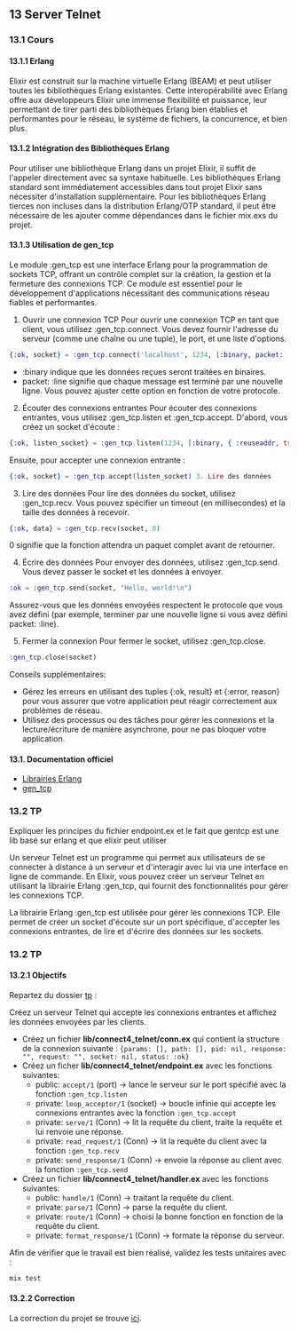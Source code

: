 ## 13 Server Telnet

### 13.1 Cours

#### 13.1.1 Erlang

Elixir est construit sur la machine virtuelle Erlang (BEAM) et peut utiliser toutes les bibliothèques Erlang existantes. Cette interopérabilité avec Erlang offre aux développeurs Elixir une immense flexibilité et puissance, leur permettant de tirer parti des bibliothèques Erlang bien établies et performantes pour le réseau, le système de fichiers, la concurrence, et bien plus.

#### 13.1.2 Intégration des Bibliothèques Erlang

Pour utiliser une bibliothèque Erlang dans un projet Elixir, il suffit de l'appeler directement avec sa syntaxe habituelle. Les bibliothèques Erlang standard sont immédiatement accessibles dans tout projet Elixir sans nécessiter d'installation supplémentaire. Pour les bibliothèques Erlang tierces non incluses dans la distribution Erlang/OTP standard, il peut être nécessaire de les ajouter comme dépendances dans le fichier mix.exs du projet.

#### 13.1.3 Utilisation de gen_tcp

Le module :gen_tcp est une interface Erlang pour la programmation de sockets TCP, offrant un contrôle complet sur la création, la gestion et la fermeture des connexions TCP. Ce module est essentiel pour le développement d'applications nécessitant des communications réseau fiables et performantes.

1. Ouvrir une connexion TCP
   Pour ouvrir une connexion TCP en tant que client, vous utilisez :gen_tcp.connect. Vous devez fournir l'adresse du serveur (comme une chaîne ou une tuple), le port, et une liste d'options.

```elixir
{:ok, socket} = :gen_tcp.connect('localhost', 1234, [:binary, packet: :line])
```

- :binary indique que les données reçues seront traitées en binaires.
- packet: :line signifie que chaque message est terminé par une nouvelle ligne. Vous pouvez ajuster cette option en fonction de votre protocole.

2. Écouter des connexions entrantes
   Pour écouter des connexions entrantes, vous utilisez :gen_tcp.listen et :gen_tcp.accept. D'abord, vous créez un socket d'écoute :

```elixir
{:ok, listen_socket} = :gen_tcp.listen(1234, [:binary, { :reuseaddr, true }])
```

Ensuite, pour accepter une connexion entrante :

```elixir
{:ok, socket} = :gen_tcp.accept(listen_socket) 3. Lire des données
```

3. Lire des données
   Pour lire des données du socket, utilisez :gen_tcp.recv. Vous pouvez spécifier un timeout (en millisecondes) et la taille des données à recevoir.

```elixir
{:ok, data} = :gen_tcp.recv(socket, 0)
```

0 signifie que la fonction attendra un paquet complet avant de retourner.

4. Écrire des données
   Pour envoyer des données, utilisez :gen_tcp.send. Vous devez passer le socket et les données à envoyer.

```elixir
:ok = :gen_tcp.send(socket, "Hello, world!\n")
```

Assurez-vous que les données envoyées respectent le protocole que vous avez défini (par exemple, terminer par une nouvelle ligne si vous avez défini packet: :line).

5. Fermer la connexion
   Pour fermer le socket, utilisez :gen_tcp.close.

```elixir
:gen_tcp.close(socket)
```

Conseils supplémentaires:
- Gérez les erreurs en utilisant des tuples {:ok, result} et {:error, reason} pour vous assurer que votre application peut réagir correctement aux problèmes de réseau.
- Utilisez des processus ou des tâches pour gérer les connexions et la lecture/écriture de manière asynchrone, pour ne pas bloquer votre application.

#### 13.1. Documentation officiel

- [Librairies Erlang](https://hexdocs.pm/elixir/1.16/erlang-libraries.html)
- [gen_tcp](https://hexdocs.pm/elixir/1.16/task-and-gen-tcp.html)

### 13.2 TP

Expliquer les principes du fichier endpoint.ex et le fait que gentcp est une lib basé sur erlang et que elixir peut utiliser

Un serveur Telnet est un programme qui permet aux utilisateurs de se connecter à distance à un serveur et d'interagir avec lui via une interface en ligne de commande. En Elixir, vous pouvez créer un serveur Telnet en utilisant la librairie Erlang :gen_tcp, qui fournit des fonctionnalités pour gérer les connexions TCP.

La librairie Erlang :gen_tcp est utilisée pour gérer les connexions TCP. Elle permet de créer un socket d'écoute sur un port spécifique, d'accepter les connexions entrantes, de lire et d'écrire des données sur les sockets.

### 13.2 TP

#### 13.2.1 Objectifs

Repartez du dossier [tp](https://github.com/nathan-poncet/fyc/tree/main/parts/13%20-%20Server%20Telnet/tp) :

Créez un serveur Telnet qui accepte les connexions entrantes et affichez les données envoyées par les clients.

- Créez un fichier **lib/connect4_telnet/conn.ex** qui contient la structure de la connexion suivante : ``{params: [], path: [], pid: nil, response: "", request: "", socket: nil, status: :ok}``
- Créez un ficher **lib/connect4_telnet/endpoint.ex** avec les fonctions suivantes:
  - public: `accept/1` (port) -> lance le serveur sur le port spécifié avec la fonction `:gen_tcp.listen`
  - private: `loop_acceptor/1` (socket) -> boucle infinie qui accepte les connexions entrantes avec la fonction `:gen_tcp.accept`
  - private: `serve/1` (Conn) -> lit la requête du client, traite la requête et lui renvoie une réponse.
  - private: `read_request/1` (Conn) -> lit la requête du client avec la fonction `:gen_tcp.recv`
  - private: `send_response/1` (Conn) -> envoie la réponse au client avec la fonction `:gen_tcp.send`
- Créez un fichier **lib/connect4_telnet/handler.ex** avec les fonctions suivantes:
   - public: `handle/1` (Conn) -> traitant la requête du client.
   - private: `parse/1` (Conn) -> parse la requête du client.
   - private: `route/1` (Conn) -> choisi la bonne fonction en fonction de la requête du client.
   - private: `format_response/1` (Conn) -> formate la réponse du serveur.


Afin de vérifier que le travail est bien réalisé, validez les tests unitaires avec :
```bash
mix test
```

#### 13.2.2 Correction

La correction du projet se trouve [ici](https://github.com/nathan-poncet/fyc/tree/main/parts/13%20-%20Server%20Telnet/correction).